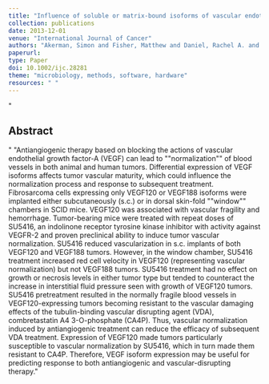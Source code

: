 ```yaml
--- 
title: "Influence of soluble or matrix-bound isoforms of vascular endothelial growth factor-A on tumor response to vascular-targeted strategies"
collection: publications
date: 2013-12-01
venue: "International Journal of Cancer"
authors: "Akerman, Simon and Fisher, Matthew and Daniel, Rachel A. and Lefley, Diane and Reyes-Aldasoro, Constantino C. and Lunt, Sarah Jane and Harris, Sheila and Bjorndahl, Meit and Williams, Leigh J. and Evans, Helen and Barber, Paul R. and Prise, Vivien E. and Vojnovic, Borivoj and Kanthou, Chryso and Tozer, Gillian M."
paperurl: 
type: Paper
doi: 10.1002/ijc.28281
theme: "microbiology, methods, software, hardware"
resources: " "
--- 
```

"<h2> Abstract </h2>" "Antiangiogenic therapy based on blocking the actions of vascular endothelial growth factor-A (VEGF) can lead to ""normalization"" of blood vessels in both animal and human tumors. Differential expression of VEGF isoforms affects tumor vascular maturity, which could influence the normalization process and response to subsequent treatment. Fibrosarcoma cells expressing only VEGF120 or VEGF188 isoforms were implanted either subcutaneously (s.c.) or in dorsal skin-fold ""window"" chambers in SCID mice. VEGF120 was associated with vascular fragility and hemorrhage. Tumor-bearing mice were treated with repeat doses of SU5416, an indolinone receptor tyrosine kinase inhibitor with activity against VEGFR-2 and proven preclinical ability to induce tumor vascular normalization. SU5416 reduced vascularization in s.c. implants of both VEGF120 and VEGF188 tumors. However, in the window chamber, SU5416 treatment increased red cell velocity in VEGF120 (representing vascular normalization) but not VEGF188 tumors. SU5416 treatment had no effect on growth or necrosis levels in either tumor type but tended to counteract the increase in interstitial fluid pressure seen with growth of VEGF120 tumors. SU5416 pretreatment resulted in the normally fragile blood vessels in VEGF120-expressing tumors becoming resistant to the vascular damaging effects of the tubulin-binding vascular disrupting agent (VDA), combretastatin A4 3-O-phosphate (CA4P). Thus, vascular normalization induced by antiangiogenic treatment can reduce the efficacy of subsequent VDA treatment. Expression of VEGF120 made tumors particularly susceptible to vascular normalization by SU5416, which in turn made them resistant to CA4P. Therefore, VEGF isoform expression may be useful for predicting response to both antiangiogenic and vascular-disrupting therapy."

